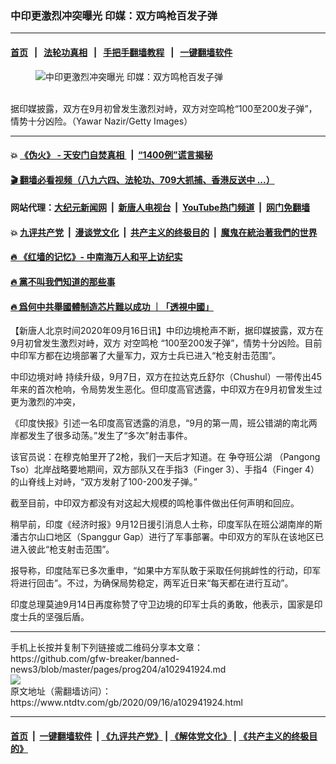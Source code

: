 ### 中印更激烈冲突曝光 印媒：双方鸣枪百发子弹
------------------------

#### [首页](https://github.com/gfw-breaker/banned-news3/blob/master/README.md) &nbsp;&nbsp;|&nbsp;&nbsp; [法轮功真相](https://github.com/begood0513/basic/blob/master/README.md)  &nbsp;&nbsp;|&nbsp;&nbsp; [手把手翻墙教程](https://github.com/gfw-breaker/guides/wiki)  &nbsp;&nbsp;|&nbsp;&nbsp; [一键翻墙软件](https://github.com/gfw-breaker/nogfw/blob/master/README.md)  



<div><div class="featured_image">
 <figure>
  <img alt="中印更激烈冲突曝光 印媒：双方鸣枪百发子弹" src="https://i.ntdtv.com/assets/uploads/2020/09/GettyImages-1228312133-1-800x450.jpg"/>
 </figure><br/>
 <span class="caption">
  据印媒披露，双方在9月初曾发生激烈对峙，双方对空鸣枪“100至200发子弹”，情势十分凶险。（Yawar Nazir/Getty Images）
 </span>
</div>
</div><hr/>

#### 💥 [《伪火》 - 天安门自焚真相 ](http://158.247.195.190:10000/videos/blog/weihuo.html)&nbsp; |&nbsp; [“1400例”谎言揭秘  ](http://158.247.195.190:10000/videos/blog/jiexi1400.html)

#### [ 🎬  翻墙必看视频（八九六四、法轮功、709大抓捕、香港反送中 ...）](https://github.com/gfw-breaker/links/blob/master/banned.md)

#### 网站代理：[大纪元新闻网](http://158.247.195.190:10080/gb/) &nbsp;|&nbsp; [新唐人电视台](http://158.247.195.190:8808/gb/)  &nbsp;|&nbsp; [YouTube热门频道](http://158.247.195.190/youtube.html) &nbsp;|&nbsp; [网门免翻墙](http://158.247.195.190:11000/show.aspx?name=ogHome)

#### 💥 [九评共产党](http://158.247.195.190:10000/videos/res/jiuping/)&nbsp; |&nbsp; [漫谈党文化](http://158.247.195.190:10000/videos/res/mtdwh/)&nbsp; |&nbsp; [共产主义的终极目的](http://158.247.195.190:10000/videos/res/zjmd/)&nbsp; |&nbsp; [魔鬼在統治著我們的世界](http://158.247.195.190:10000/videos/res/TheSpecter/)  

#### [ 🔥  《红墙的记忆》- 中南海万人和平上访纪实](http://158.247.195.190:10000/videos/news/../legend/index.html)

#### [ 🔥  黨不叫我們知道的那些事](http://158.247.195.190:10000/videos/news/truth02.html)

#### [ 🔥  爲何中共舉國體制造芯片難以成功 ｜「透視中國」](http://158.247.195.190:10000/videos/news/don03.html)

<div><div class="post_content" itemprop="articleBody">
 <p>
  【新唐人北京时间2020年09月16日讯】中印边境枪声不断，据印媒披露，双方在9月初曾发生激烈对峙，双方
  <ok href="https://www.ntdtv.com/gb/对空鸣枪.htm">
   对空鸣枪
  </ok>
  “100至200发子弹”，情势十分凶险。目前中印军方都在边境部署了大量军力，双方士兵已进入“枪支射击范围”。
 </p>
 <p>
  <ok href="https://www.ntdtv.com/gb/中印边境对峙.htm">
   中印边境对峙
  </ok>
  持续升级，9月7日，双方在拉达克丘舒尔（Chushul）一带传出45年来的首次枪响，令局势发生恶化。但印度高官透露，中印双方在9月初曾发生过更为激烈的冲突，
 </p>
 <p>
  《印度快报》引述一名印度高官透露的消息，“9月的第一周，班公错湖的南北两岸都发生了很多动荡。”发生了“多次”射击事件。
 </p>
 <p>
  该官员说：在穆克帕里开了2枪，我们一天后才知道。在
  <ok href="https://www.ntdtv.com/gb/争夺班公湖.htm">
   争夺班公湖
  </ok>
  （Pangong Tso）北岸战略要地期间，双方部队又在手指3（Finger 3）、手指4（Finger 4）的山脊线上对峙，“双方发射了100-200发子弹。”
 </p>
 <p>
  截至目前，中印双方都没有对这起大规模的鸣枪事件做出任何声明和回应。
 </p>
 <p>
  稍早前，印度《经济时报》9月12日援引消息人士称，印度军队在班公湖南岸的斯潘古尔山口地区（Spanggur Gap）进行了军事部署。中印双方的军队在该地区已进入彼此“枪支射击范围”。
 </p>
 <p>
  报导称，印度陆军已多次重申，“如果中方军队敢于采取任何挑衅性的行动，印军将进行回击”。不过，为确保局势稳定，两军近日来“每天都在进行互动”。
 </p>
 <p>
  印度总理莫迪9月14日再度称赞了守卫边境的印军士兵的勇敢，他表示，国家是印度士兵的坚强后盾。
 </p>
 <div class="video_fit_container">
 </div>
</div></div>
<hr/>
手机上长按并复制下列链接或二维码分享本文章：<br/>
https://github.com/gfw-breaker/banned-news3/blob/master/pages/prog204/a102941924.md <br/>
<a href='https://github.com/gfw-breaker/banned-news3/blob/master/pages/prog204/a102941924.md'><img src='https://github.com/gfw-breaker/banned-news3/blob/master/pages/prog204/a102941924.md.png'/></a> <br/>
原文地址（需翻墙访问）：https://www.ntdtv.com/gb/2020/09/16/a102941924.html


------------------------
#### [首页](https://github.com/gfw-breaker/banned-news3/blob/master/README.md) &nbsp;|&nbsp; [一键翻墙软件](https://github.com/gfw-breaker/nogfw/blob/master/README.md) &nbsp;| [《九评共产党》](https://github.com/gfw-breaker/9ping.md/blob/master/README.md#九评之一评共产党是什么) | [《解体党文化》](https://github.com/gfw-breaker/jtdwh.md/blob/master/README.md) | [《共产主义的终极目的》](https://github.com/gfw-breaker/gczydzjmd.md/blob/master/README.md)


<img src='http://gfw-breaker.win/banned-news3/pages/prog204/a102941924.md' width='0px' height='0px'/>